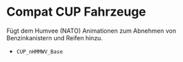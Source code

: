 # Compat CUP Fahrzeuge

Fügt dem Humvee (NATO) Animationen zum Abnehmen von Benzinkanistern und Reifen hinzu.

- `CUP_nHMMWV_Base`
